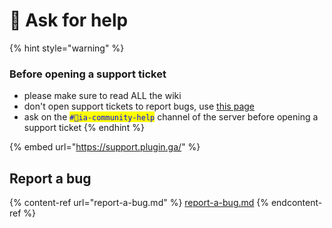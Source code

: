 # 📕 Ask for help

{% hint style="warning" %}
### Before opening a support ticket&#x20;

* please make sure to read ALL the wiki
* don't open support tickets to report bugs, use [this page](report-a-bug.md)
* ask on the <mark style="color:blue;">`#💬ia-community-help`</mark> channel of the server before opening a support ticket
{% endhint %}

{% embed url="https://support.plugin.ga/" %}

## Report a bug

{% content-ref url="report-a-bug.md" %}
[report-a-bug.md](report-a-bug.md)
{% endcontent-ref %}
